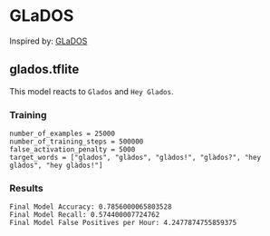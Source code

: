 # GLaDOS

Inspired by: [GLaDOS](https://en.wikipedia.org/wiki/GLaDOS)

## glados.tflite

This model reacts to `Glados` and `Hey Glados`.

### Training

```
number_of_examples = 25000
number_of_training_steps = 500000
false_activation_penalty = 5000
target_words = ["glados", "glàdos", "glàdos!", "glàdos?", "hey glàdos", "hey glàdos!"]
```

### Results

```
Final Model Accuracy: 0.7856000065803528
Final Model Recall: 0.574400007724762
Final Model False Positives per Hour: 4.2477874755859375
```

